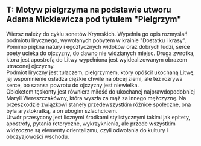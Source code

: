 ## T: Motyw pielgrzyma na podstawie utworu Adama Mickiewicza pod tytułem "Pielgrzym"
Wiersz należy do cyklu sonetów Krymskich. Wypełnia go opis rozmyślań podmiotu lirycznego, wywołanych pobytem w krainie "Dostatku i krasy". Pomimo piękna natury i egoztycznych widoków oraz dobrych ludzi, serce poety ucieka do ojczyzny, do dawno nie widzianych miejsc. Druga zwrotka, ktora jest apostrofą do Litwy wypełniona jest wyidealizowanym obrazem utraconej ojczyzny.  
Podmiot liryczny jest tułaczem, pielgrzymem, który opóścił ukochaną Litwę, jej wspomnienie osładza ciężkie chwile na obcej ziemi, ale też rozrywa serce, bo szansa powrotu do ojczyzny jest niewielka.  
Obioketem tęskonty jest równierz miłość do ukochanej najprawdopodobniej Maryli Wereszczakówny, która wyszła za mąż za innego mężczyznę. Na przeszkodzie związkowi staneły przedewszystkim różnice społeczne, ona była arystokratką, a on ubogim szlachcicem.  
Utwór przesycony jest licznymi środkami stylistycznymi takimi jak epitety, apostrofy, pytania retoryczne, wykrzyknienia, ale przede wszystkim widzoczne są elementy orientalizmu, czyli odwołania do kultury i obczyajowości wschodu.